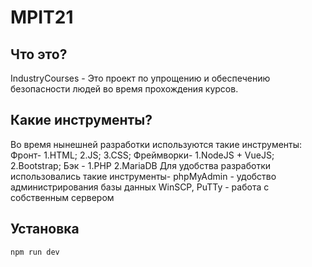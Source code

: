# MPIT21	
Что это?
--------
IndustryCourses - Это проект по упрощению и обеспечению безопасности людей во время прохождения курсов.


Какие инструменты?
------------------

Во время нынешней разработки используются такие инструменты:
Фронт-
1.HTML;
2.JS;
3.CSS;
Фреймворки-
1.NodeJS + VueJS;
2.Bootstrap;
Бэк - 
1.PHP
2.MariaDB
Для удобства разработки использовались такие инструменты-
phpMyAdmin - удобство администрирования базы данных
WinSCP, PuTTy - работа с собственным сервером


Установка
-------------------
```
npm run dev
```
	